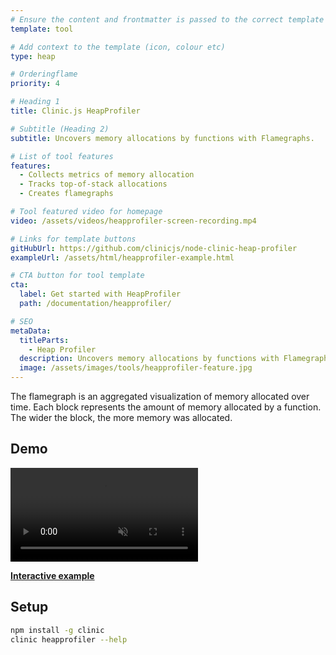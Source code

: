 ```yaml
---
# Ensure the content and frontmatter is passed to the correct template explicitly
template: tool

# Add context to the template (icon, colour etc)
type: heap

# Orderingflame
priority: 4

# Heading 1
title: Clinic.js HeapProfiler

# Subtitle (Heading 2)
subtitle: Uncovers memory allocations by functions with Flamegraphs.

# List of tool features
features:
  - Collects metrics of memory allocation
  - Tracks top-of-stack allocations
  - Creates flamegraphs

# Tool featured video for homepage
video: /assets/videos/heapprofiler-screen-recording.mp4

# Links for template buttons
gitHubUrl: https://github.com/clinicjs/node-clinic-heap-profiler
exampleUrl: /assets/html/heapprofiler-example.html

# CTA button for tool template
cta:
  label: Get started with HeapProfiler
  path: /documentation/heapprofiler/

# SEO
metaData:
  titleParts:
    - Heap Profiler
  description: Uncovers memory allocations by functions with Flamegraphs.
  image: /assets/images/tools/heapprofiler-feature.jpg
---
```


The flamegraph is an aggregated visualization of memory allocated over time. Each block represents the amount of memory allocated by a function. The wider the block, the more memory was allocated.

## Demo

<video src="/assets/videos/heapprofiler-screen-recording.mp4" playsinline loop autoplay muted></video>

**[Interactive example](/assets/html/heapprofiler-example.html)**

## Setup

```bash
npm install -g clinic
clinic heapprofiler --help
```

